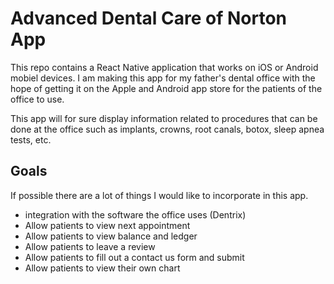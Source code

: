 # Advanced Dental Care of Norton App

This repo contains a React Native application that works on iOS or Android mobiel devices. I am making this app for my father's dental office with the hope
of getting it on the Apple and Android app store for the patients of the office to use.

This app will for sure display information related to procedures that can be done at the office such as implants, crowns, root canals, botox, sleep apnea tests, etc.

## Goals

If possible there are a lot of things I would like to incorporate in this app.

* integration with the software the office uses (Dentrix)
* Allow patients to view next appointment
* Allow patients to view balance and ledger
* Allow patients to leave a review
* Allow patients to fill out a contact us form and submit
* Allow patients to view their own chart

